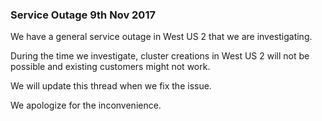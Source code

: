 ### Service Outage 9th Nov 2017


We have a general service outage in West US 2 that we are investigating. 

During the time we investigate, cluster creations in West US 2 will not be possible and existing customers might not work.

We will update this thread when we fix the issue.

We apologize for the inconvenience.
